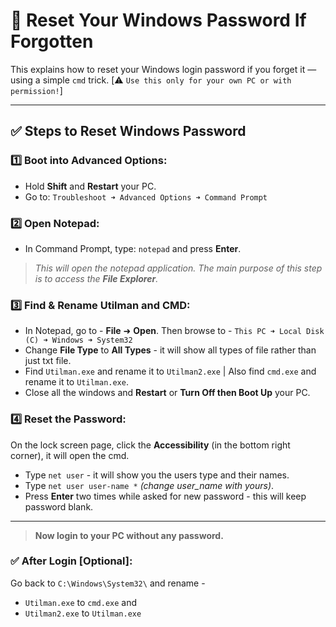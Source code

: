 # 🔑 Reset Your Windows Password If Forgotten

This explains how to reset your Windows login password if you forget it — using a simple `cmd` trick. [⚠️ `Use this only for your own PC or with permission!`]

---

## ✅ Steps to Reset Windows Password

### 1️⃣ Boot into Advanced Options:

- Hold **Shift** and **Restart** your PC.
- Go to: `Troubleshoot ➜ Advanced Options ➜ Command Prompt`

### 2️⃣ Open Notepad:

- In Command Prompt, type: `notepad` and press **Enter**.
> *This will open the notepad application. The main purpose of this step is to access the **File Explorer**.*

### 3️⃣ Find & Rename Utilman and CMD:
- In Notepad, go to - **File** ➜ **Open**. Then browse to - `This PC ➜ Local Disk (C) ➜ Windows ➜ System32`
- Change **File Type** to **All Types** - it will show all types of file rather than just txt file.
- Find `Utilman.exe` and rename it to `Utilman2.exe` | Also find `cmd.exe` and rename it to `Utilman.exe`.
- Close all the windows and **Restart** or **Turn Off then Boot Up** your PC.

### 4️⃣ Reset the Password:
On the lock screen page, click the **Accessibility** (in the bottom right corner), it will open the cmd.
- Type `net user` - it will show you the users type and their names.
- Type `net user user-name *` *(change user_name with yours)*.
- Press **Enter** two times while asked for new password - this will keep password blank.

---

> **Now login to your PC without any password.**

### ✅ After Login [Optional]:
Go back to `C:\Windows\System32\` and rename -
- `Utilman.exe` to `cmd.exe` and
- `Utilman2.exe` to `Utilman.exe`